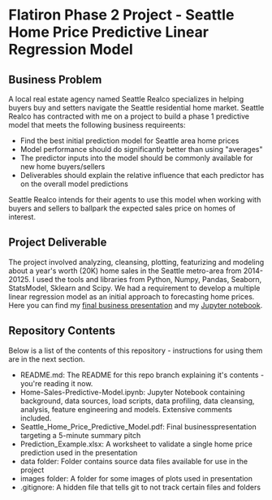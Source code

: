 # Flatiron Phase 2 Project - Seattle Home Price Predictive Linear Regression Model

## Business Problem
A local real estate agency named Seattle Realco specializes in helping buyers buy and setters navigate the Seattle residential home market. Seattle Realco has contracted with me on a project to build a phase 1 predictive model that meets the following business requireents:

- Find the best initial prediction model for Seattle area home prices
- Model performance should do significantly better than using "averages"
- The predictor inputs into the model should be commonly available for new home buyers/sellers
- Deliverables should explain the relative influence that each predictor has on the overall model predictions

Seattle Realco intends for their agents to use this model when working with buyers and sellers to ballpark the expected sales price on homes of interest.

## Project Deliverable
The project involved analyzing, cleansing, plotting, featurizing and modeling about a year's worth (20K) home sales in the Seattle metro-area from 2014-20125. I used the tools and libraries from Python, Numpy, Pandas, Seaborn, StatsModel, Sklearn and Scipy. We had a requirement to develop a multiple linear regression model as an initial approach to forecasting home prices. Here you can find my [final business presentation][1] and my [Jupyter notebook][2].

## Repository Contents
Below is a list of the contents of this repository - instructions for using them are in the next section.

- README.md: The README for this repo branch explaining it's contents - you're reading it now.
- Home-Sales-Predictive-Model.ipynb: Jupyter Notebook containing background, data sources, load scripts, data profiling, data cleansing, analysis, feature engineering and models. Extensive comments included.
- Seattle_Home_Price_Predictive_Model.pdf: Final businesspresentation targeting a 5-minute summary pitch
- Prediction_Example.xlsx: A worksheet to validate a single home price prediction used in the presentation
- data folder: Folder contains source data files available for use in the project
- images folder: A folder for some images of plots used in presentation
- .gitignore: A hidden file that tells git to not track certain files and folders

[1]: <https://github.com/cutterback/p02-home-sales-predictive-project/blob/master/Seattle_Home_Price_Predictive_Model.pdf> "Seattle Home Price Predictive Project"
[2]: <https://github.com/cutterback/p02-home-sales-predictive-project/blob/master/Home-Sales-Predictive-Model.ipynb> "Jupyter Seattle Home Price Prediction Notebook" 